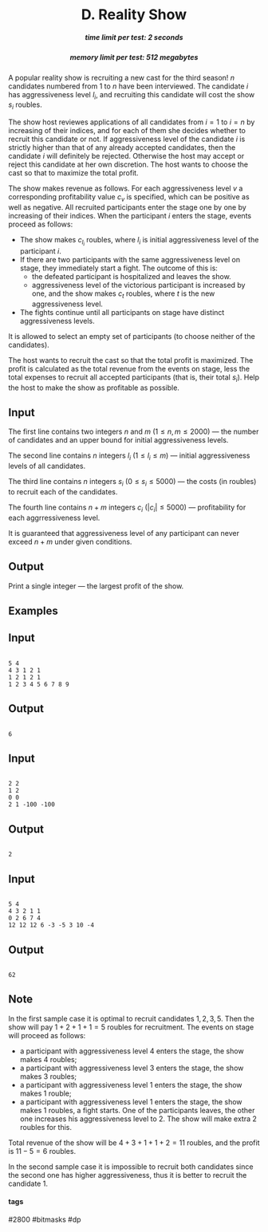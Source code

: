<h1 style='text-align: center;'> D. Reality Show</h1>

<h5 style='text-align: center;'>time limit per test: 2 seconds</h5>
<h5 style='text-align: center;'>memory limit per test: 512 megabytes</h5>

A popular reality show is recruiting a new cast for the third season! $n$ candidates numbered from $1$ to $n$ have been interviewed. The candidate $i$ has aggressiveness level $l_i$, and recruiting this candidate will cost the show $s_i$ roubles.

The show host reviewes applications of all candidates from $i=1$ to $i=n$ by increasing of their indices, and for each of them she decides whether to recruit this candidate or not. If aggressiveness level of the candidate $i$ is strictly higher than that of any already accepted candidates, then the candidate $i$ will definitely be rejected. Otherwise the host may accept or reject this candidate at her own discretion. The host wants to choose the cast so that to maximize the total profit.

The show makes revenue as follows. For each aggressiveness level $v$ a corresponding profitability value $c_v$ is specified, which can be positive as well as negative. All recruited participants enter the stage one by one by increasing of their indices. When the participant $i$ enters the stage, events proceed as follows:

* The show makes $c_{l_i}$ roubles, where $l_i$ is initial aggressiveness level of the participant $i$.
* If there are two participants with the same aggressiveness level on stage, they immediately start a fight. The outcome of this is:
	+ the defeated participant is hospitalized and leaves the show.
	+ aggressiveness level of the victorious participant is increased by one, and the show makes $c_t$ roubles, where $t$ is the new aggressiveness level.
* The fights continue until all participants on stage have distinct aggressiveness levels.

It is allowed to select an empty set of participants (to choose neither of the candidates).

The host wants to recruit the cast so that the total profit is maximized. The profit is calculated as the total revenue from the events on stage, less the total expenses to recruit all accepted participants (that is, their total $s_i$). Help the host to make the show as profitable as possible.

## Input

The first line contains two integers $n$ and $m$ ($1 \le n, m \le 2000$) — the number of candidates and an upper bound for initial aggressiveness levels.

The second line contains $n$ integers $l_i$ ($1 \le l_i \le m$) — initial aggressiveness levels of all candidates.

The third line contains $n$ integers $s_i$ ($0 \le s_i \le 5000$) — the costs (in roubles) to recruit each of the candidates.

The fourth line contains $n + m$ integers $c_i$ ($|c_i| \le 5000$) — profitability for each aggrressiveness level.

It is guaranteed that aggressiveness level of any participant can never exceed $n + m$ under given conditions.

## Output

Print a single integer — the largest profit of the show.

## Examples

## Input


```

5 4
4 3 1 2 1
1 2 1 2 1
1 2 3 4 5 6 7 8 9

```
## Output


```

6

```
## Input


```

2 2
1 2
0 0
2 1 -100 -100

```
## Output


```

2

```
## Input


```

5 4
4 3 2 1 1
0 2 6 7 4
12 12 12 6 -3 -5 3 10 -4

```
## Output


```

62

```
## Note

In the first sample case it is optimal to recruit candidates $1, 2, 3, 5$. Then the show will pay $1 + 2 + 1 + 1 = 5$ roubles for recruitment. The events on stage will proceed as follows:

* a participant with aggressiveness level $4$ enters the stage, the show makes $4$ roubles;
* a participant with aggressiveness level $3$ enters the stage, the show makes $3$ roubles;
* a participant with aggressiveness level $1$ enters the stage, the show makes $1$ rouble;
* a participant with aggressiveness level $1$ enters the stage, the show makes $1$ roubles, a fight starts. One of the participants leaves, the other one increases his aggressiveness level to $2$. The show will make extra $2$ roubles for this.

Total revenue of the show will be $4 + 3 + 1 + 1 + 2=11$ roubles, and the profit is $11 - 5 = 6$ roubles.

In the second sample case it is impossible to recruit both candidates since the second one has higher aggressiveness, thus it is better to recruit the candidate $1$.



#### tags 

#2800 #bitmasks #dp 